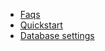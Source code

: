 * [Faqs](pages/faqs.md)
* [Quickstart](pages/quickstart.md)
* [Database settings](pages/database.md)


